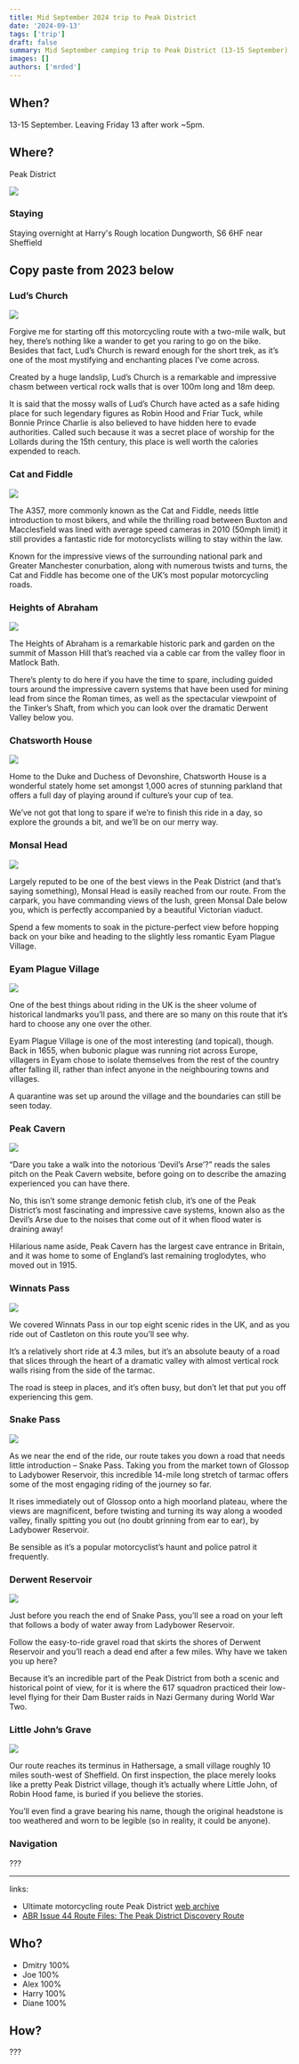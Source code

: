 ```yaml
---
title: Mid September 2024 trip to Peak District
date: '2024-09-13'
tags: ['trip']
draft: false
summary: Mid September camping trip to Peak District (13-15 September)
images: []
authors: ['mrded']
---
```


## When?

13-15 September. Leaving Friday 13 after work ~5pm.

## Where?

Peak District

![](https://habrastorage.org/webt/qo/xy/9m/qoxy9mzprpuwqx3mtyyqmuq-7pi.jpeg)

### Staying
Staying overnight at Harry's 
Rough location 
Dungworth, S6 6HF near Sheffield

## Copy paste from 2023 below
### Lud’s Church

![](https://habrastorage.org/webt/oo/mw/hg/oomwhgvdenh8ljopowsdqpa8c4s.jpeg)

Forgive me for starting off this motorcycling route with a two-mile walk, but hey, there’s nothing like a wander to get you raring to go on the bike. Besides that fact, Lud’s Church is reward enough for the short trek, as it’s one of the most mystifying and enchanting places I’ve come across.

Created by a huge landslip, Lud’s Church is a remarkable and impressive chasm between vertical rock walls that is over 100m long and 18m deep.

It is said that the mossy walls of Lud’s Church have acted as a safe hiding place for such legendary figures as Robin Hood and Friar Tuck, while Bonnie Prince Charlie is also believed to have hidden here to evade authorities. Called such because it was a secret place of worship for the Lollards during the 15th century, this place is well worth the calories expended to reach.

### Cat and Fiddle

![](https://habrastorage.org/webt/yu/27/yz/yu27yzxg5hoxvbd1lv-f41kbkqk.jpeg)

The A357, more commonly known as the Cat and Fiddle, needs little introduction to most bikers, and while the thrilling road between Buxton and Macclesfield was lined with average speed cameras in 2010 (50mph limit) it still provides a fantastic ride for motorcyclists willing to stay within the law.

Known for the impressive views of the surrounding national park and Greater Manchester conurbation, along with numerous twists and turns, the Cat and Fiddle has become one of the UK’s most popular motorcycling roads.

### Heights of Abraham

![](https://habrastorage.org/webt/an/v8/gi/anv8gi_ztznqy_zyqxklxgwvofc.jpeg)

The Heights of Abraham is a remarkable historic park and garden on the summit of Masson Hill that’s reached via a cable car from the valley floor in Matlock Bath.

There’s plenty to do here if you have the time to spare, including guided tours around the impressive cavern systems that have been used for mining lead from since the Roman times, as well as the spectacular viewpoint of the Tinker’s Shaft, from which you can look over the dramatic Derwent Valley below you.

### Chatsworth House

![](https://habrastorage.org/webt/dr/lg/gj/drlggj0tre5h23gjqgnkvypdel0.jpeg)

Home to the Duke and Duchess of Devonshire, Chatsworth House is a wonderful stately home set amongst 1,000 acres of stunning parkland that offers a full day of playing around if culture’s your cup of tea.

We’ve not got that long to spare if we’re to finish this ride in a day, so explore the grounds a bit, and we’ll be on our merry way.

### Monsal Head

![](https://habrastorage.org/webt/zq/6m/op/zq6mophc4bjkavlpb1-xav043gk.jpeg)

Largely reputed to be one of the best views in the Peak District (and that’s saying something), Monsal Head is easily reached from our route. From the carpark, you have commanding views of the lush, green Monsal Dale below you, which is perfectly accompanied by a beautiful Victorian viaduct.

Spend a few moments to soak in the picture-perfect view before hopping back on your bike and heading to the slightly less romantic Eyam Plague Village.

### Eyam Plague Village

![](https://habrastorage.org/webt/do/vk/s-/dovks-aqv5z-k3oanuc_1yd3xho.jpeg)

One of the best things about riding in the UK is the sheer volume of historical landmarks you’ll pass, and there are so many on this route that it’s hard to choose any one over the other.

Eyam Plague Village is one of the most interesting (and topical), though. Back in 1655, when bubonic plague was running riot across Europe, villagers in Eyam chose to isolate themselves from the rest of the country after falling ill, rather than infect anyone in the neighbouring towns and villages.

A quarantine was set up around the village and the boundaries can still be seen today.

### Peak Cavern

![](https://habrastorage.org/webt/z8/qi/z-/z8qiz-n6xoemwx39lmuuuadq9oc.jpeg)

“Dare you take a walk into the notorious ‘Devil’s Arse’?” reads the sales pitch on the Peak Cavern website, before going on to describe the amazing experienced you can have there.

No, this isn’t some strange demonic fetish club, it’s one of the Peak District’s most fascinating and impressive cave systems, known also as the Devil’s Arse due to the noises that come out of it when flood water is draining away!

Hilarious name aside, Peak Cavern has the largest cave entrance in Britain, and it was home to some of England’s last remaining troglodytes, who moved out in 1915.

### Winnats Pass

![](https://habrastorage.org/webt/c6/2o/pb/c62opbbtsi9ehlaaeh9ueonw3ru.jpeg)

We covered Winnats Pass in our top eight scenic rides in the UK, and as you ride out of Castleton on this route you’ll see why.

It’s a relatively short ride at 4.3 miles, but it’s an absolute beauty of a road that slices through the heart of a dramatic valley with almost vertical rock walls rising from the side of the tarmac.

The road is steep in places, and it’s often busy, but don’t let that put you off experiencing this gem.

### Snake Pass

![](https://habrastorage.org/webt/xm/vo/74/xmvo74reax9yuony_ouwcbwder4.jpeg)

As we near the end of the ride, our route takes you down a road that needs little introduction – Snake Pass. Taking you from the market town of Glossop to Ladybower Reservoir, this incredible 14-mile long stretch of tarmac offers some of the most engaging riding of the journey so far.

It rises immediately out of Glossop onto a high moorland plateau, where the views are magnificent, before twisting and turning its way along a wooded valley, finally spitting you out (no doubt grinning from ear to ear), by Ladybower Reservoir.

Be sensible as it’s a popular motorcyclist’s haunt and police patrol it frequently.

### Derwent Reservoir

![](https://habrastorage.org/webt/-o/4o/vn/-o4ovnnyroe7c58qfewkm7y71ms.jpeg)

Just before you reach the end of Snake Pass, you’ll see a road on your left that follows a body of water away from Ladybower Reservoir.

Follow the easy-to-ride gravel road that skirts the shores of Derwent Reservoir and you’ll reach a dead end after a few miles. Why have we taken you up here?

Because it’s an incredible part of the Peak District from both a scenic and historical point of view, for it is where the 617 squadron practiced their low-level flying for their Dam Buster raids in Nazi Germany during World War Two.

### Little John’s Grave

![](https://habrastorage.org/webt/i4/uf/pp/i4ufpphyopbglbinn0ewhhc6qfo.jpeg)

Our route reaches its terminus in Hathersage, a small village roughly 10 miles south-west of Sheffield. On first inspection, the place merely looks like a pretty Peak District village, though it’s actually where Little John, of Robin Hood fame, is buried if you believe the stories.

You’ll even find a grave bearing his name, though the original headstone is too weathered and worn to be legible (so in reality, it could be anyone).

### Navigation

???

---

links:

- Ultimate motorcycling route Peak District [web archive](http://web.archive.org/web/20230330064437/https://www.adventurebikerider.com/ultimate-motorcycling-route-peak-district/)
- [ABR Issue 44 Route Files: The Peak District Discovery Route](https://www.adventurebikerider.com/forum/viewtopic.php?f=143&t=45491&sid=46a3f76fad3033e3f4cef42aaee8b22b)

## Who?

- Dmitry 100%
- Joe 100%
- Alex 100%
- Harry 100%
- Diane 100%

## How?

???
